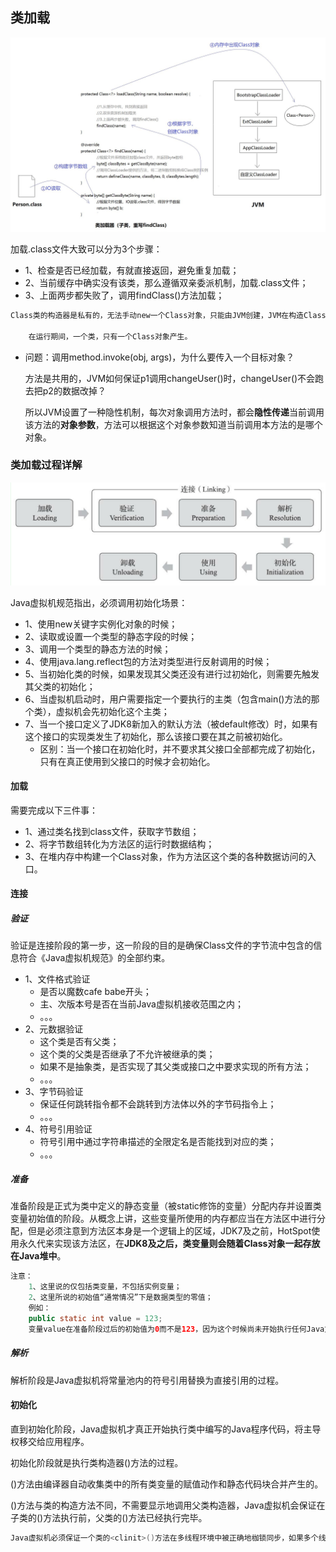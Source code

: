 ## 类加载

![v2-b9d39568c0e3f87a5df6a0cbfe753cda_r](img\v2-b9d39568c0e3f87a5df6a0cbfe753cda_r.jpg)

加载.class文件大致可以分为3个步骤：

* 1、检查是否已经加载，有就直接返回，避免重复加载；
* 2、当前缓存中确实没有该类，那么遵循双亲委派机制，加载.class文件；
* 3、上面两步都失败了，调用findClass()方法加载；

```java
Class类的构造器是私有的，无法手动new一个Class对象，只能由JVM创建，JVM在构造Class对象时，需要传入一个类加载器（类加载器中的defineClass方法自动构造的），然后完成上述一连串的加载、创建过程。   
    
    在运行期间，一个类，只有一个Class对象产生。
```



* 问题：调用method.invoke(obj, args)，为什么要传入一个目标对象？

  方法是共用的，JVM如何保证p1调用changeUser()时，changeUser()不会跑去把p2的数据改掉？

  所以JVM设置了一种隐性机制，每次对象调用方法时，都会**隐性传递**当前调用该方法的**对象参数**，方法可以根据这个对象参数知道当前调用本方法的是哪个对象。

### 类加载过程详解

![20210805145958](img\20210805145958.png)

Java虚拟机规范指出，必须调用初始化场景：

* 1、使用new关键字实例化对象的时候；
* 2、读取或设置一个类型的静态字段的时候；
* 3、调用一个类型的静态方法的时候；
* 4、使用java.lang.reflect包的方法对类型进行反射调用的时候；
* 5、当初始化类的时候，如果发现其父类还没有进行过初始化，则需要先触发其父类的初始化；
* 6、当虚拟机启动时，用户需要指定一个要执行的主类（包含main()方法的那个类），虚拟机会先初始化这个主类；
* 7、当一个接口定义了JDK8新加入的默认方法（被default修改）时，如果有这个接口的实现类发生了初始化，那么该接口要在其之前被初始化。
  * 区别：当一个接口在初始化时，并不要求其父接口全部都完成了初始化，只有在真正使用到父接口的时候才会初始化。

#### 加载

需要完成以下三件事：

* 1、通过类名找到class文件，获取字节数组；
* 2、将字节数组转化为方法区的运行时数据结构；
* 3、在堆内存中构建一个Class对象，作为方法区这个类的各种数据访问的入口。

#### 连接

##### 验证

验证是连接阶段的第一步，这一阶段的目的是确保Class文件的字节流中包含的信息符合《Java虚拟机规范》的全部约束。

* 1、文件格式验证
  * 是否以魔数cafe babe开头；
  * 主、次版本号是否在当前Java虚拟机接收范围之内；
  * 。。。
* 2、元数据验证
  * 这个类是否有父类；
  * 这个类的父类是否继承了不允许被继承的类；
  * 如果不是抽象类，是否实现了其父类或接口之中要求实现的所有方法；
  * 。。。
* 3、字节码验证
  * 保证任何跳转指令都不会跳转到方法体以外的字节码指令上；
  * 。。。
* 4、符号引用验证
  * 符号引用中通过字符串描述的全限定名是否能找到对应的类；
  * 。。。

##### 准备

准备阶段是正式为类中定义的静态变量（被static修饰的变量）分配内存并设置类变量初始值的阶段。从概念上讲，这些变量所使用的内存都应当在方法区中进行分配，但是必须注意到方法区本身是一个逻辑上的区域，JDK7及之前，HotSpot使用永久代来实现该方法区，在**JDK8及之后，类变量则会随着Class对象一起存放在Java堆中**。

```java
注意：
    1、这里说的仅包括类变量，不包括实例变量；
    2、这里所说的初始值“通常情况”下是数据类型的零值；
    例如：
    public static int value = 123;
	变量value在准备阶段过后的初始值为0而不是123，因为这个时候尚未开始执行任何Java方法。把value赋值为123的动作要到类的初始化阶段才会被执行。
```

##### 解析

解析阶段是Java虚拟机将常量池内的符号引用替换为直接引用的过程。

#### 初始化

直到初始化阶段，Java虚拟机才真正开始执行类中编写的Java程序代码，将主导权移交给应用程序。

初始化阶段就是执行类构造器<clinit>()方法的过程。

<clinit>()方法由编译器自动收集类中的所有类变量的赋值动作和静态代码块合并产生的。

<clinit>()方法与类的构造方法不同，不需要显示地调用父类构造器，Java虚拟机会保证在子类的<clinit>()方法执行前，父类的<clinit>()方法已经执行完毕。

```java
Java虚拟机必须保证一个类的<clinit>()方法在多线程环境中被正确地枷锁同步，如果多个线程同时去初始化一个类，那么只会有其中一个线程去执行这个类的<clinit>()方法，其他线程阻塞。
```

